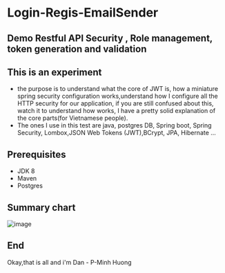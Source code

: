 # Login-Regis-EmailSender
## Demo Restful API Security , Role management, token generation and validation

## This is an experiment

- the purpose is to understand what the core of JWT is, how a miniature spring security configuration works,understand how I configure all the HTTP security for our application, if you are still confused about this, watch it to understand how works, I have a pretty solid explanation of the core parts(for Vietnamese people).
- The ones I use in this test are java, postgres DB, Spring boot, Spring Security, Lombox,JSON Web Tokens (JWT),BCrypt, JPA, Hibernate ...
## Prerequisites

- JDK 8
- Maven
- Postgres

## Summary chart
<!--  
                                                    - src
                                                         - main
                                                               -* com.DanCreate.loginregisEmail
                                                                     - config 
                                                                             - ApplicationConfigAuxiliary.java
                                                                             - PasswordEncoder.java
                                                                             - SecurityConfig.java
                                                                     - controller
                                                                             - RegistrationController.java
                                                                     - model
                                                                          - dtos
                                                                                ---- RegistrationDto.java
                                                                          - entities
                                                                                ---- Role.java
                                                                                ---- TokenKey.java
                                                                                ---- User.java
                                                                     - reponsitory
                                                                             - TokenKeyRepository.java
                                                                             - UserReponsitory.java
                                                                     - service
                                                                          - interfaces
                                                                                ---- EmailService.java
                                                                             - EmailServiceImpl.java
                                                                             - EmailValidatorService.java
                                                                             - RegistrationService.java
                                                                             - TokenKeyService.java
                                                                             - UserService.java
                                                                      - LoginRegisEmailApplication.java
                                                         - resources
                                                                     -application.properties
                                                    - pom.xml
 -->

![image](https://user-images.githubusercontent.com/127305381/226134317-4279acdb-7fc6-42f7-8216-1cb9faeb0322.png)


## End
Okay,that is all and i'm Dan - P-Minh Huong
